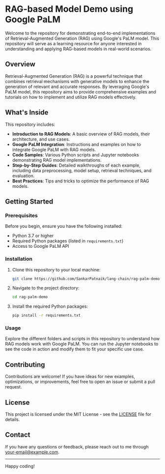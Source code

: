 # RAG-based Model Demo using Google PaLM

Welcome to the repository for demonstrating end-to-end implementations of Retrieval-Augmented Generation (RAG) using Google's PaLM model. This repository will serve as a learning resource for anyone interested in understanding and applying RAG-based models in real-world scenarios.

## Overview

Retrieval-Augmented Generation (RAG) is a powerful technique that combines retrieval mechanisms with generative models to enhance the generation of relevant and accurate responses. By leveraging Google's PaLM model, this repository aims to provide comprehensive examples and tutorials on how to implement and utilize RAG models effectively.

## What's Inside

This repository includes:

- **Introduction to RAG Models**: A basic overview of RAG models, their architecture, and use cases.
- **Google PaLM Integration**: Instructions and examples on how to integrate Google PaLM with RAG models.
- **Code Samples**: Various Python scripts and Jupyter notebooks demonstrating RAG model implementations.
- **Step-by-Step Guides**: Detailed walkthroughs of each example, including data preprocessing, model setup, retrieval techniques, and evaluation.
- **Best Practices**: Tips and tricks to optimize the performance of RAG models.

## Getting Started

### Prerequisites

Before you begin, ensure you have the following installed:

- Python 3.7 or higher
- Required Python packages (listed in `requirements.txt`)
- Access to Google PaLM API

### Installation

1. Clone this repository to your local machine:

    ```bash
    git clone https://github.com/SankarPatnaik/lang-chain/rag-palm-demo.git
    ```

2. Navigate to the project directory:

    ```bash
    cd rag-palm-demo
    ```

3. Install the required Python packages:

    ```bash
    pip install -r requirements.txt
    ```

### Usage

Explore the different folders and scripts in this repository to understand how RAG models work with Google PaLM. You can run the Jupyter notebooks to see the code in action and modify them to fit your specific use case.

## Contributing

Contributions are welcome! If you have ideas for new examples, optimizations, or improvements, feel free to open an issue or submit a pull request.

## License

This project is licensed under the MIT License - see the [LICENSE](LICENSE) file for details.

## Contact

If you have any questions or feedback, please reach out to me through [your-email@example.com](mailto:patnaik.sankar@gmail.cpm).

---

Happy coding!

